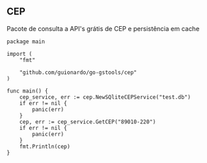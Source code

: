 ## CEP

Pacote de consulta a API's grátis de CEP e persistência em cache

```GoLang
package main

import (
	"fmt"

	"github.com/guionardo/go-gstools/cep"
)

func main() {
	cep_service, err := cep.NewSQliteCEPService("test.db")
	if err != nil {
		panic(err)
	}
	cep, err := cep_service.GetCEP("89010-220")
	if err != nil {
		panic(err)
	}
	fmt.Println(cep)
}
```